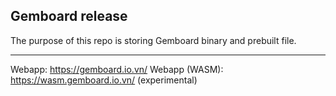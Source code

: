 ## Gemboard release
The purpose of this repo is storing Gemboard binary and prebuilt file.

---
Webapp: https://gemboard.io.vn/
Webapp (WASM): https://wasm.gemboard.io.vn/ (experimental)
